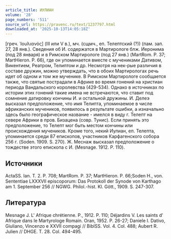 ```yaml
---
article_title: ИУЛИАН
volume: '28'
page_numbers: '511'
source_url: https://pravenc.ru/text/1237797.html
downloaded_at: '2025-10-13T14:05:18Z'
---
```


[греч. ᾿Ιουλιανός] (III или V в.), мч. (сщмч., еп. Телептский (?)) (пам. зап. 27, 28 янв.). Сведения об И. содержатся в Мартирологе блж. Иеронима (под 28 января) и в Римском Мартирологе (под 27 янв.) (MartRom. P. 37; MartHieron. P. 66), где он упоминается вместе с мучениками Дативом, Викентием, Реатром, Телиптом и др. Несмотря на нек-рые различия в составе дружин, можно утверждать, что в обоих Мартирологах речь идет об одном и том же мученике. В Римском Мартирологе сообщается также, что святые пострадали в Африке во время гонений на христиан периода Вандальского королевства (429-534). Однако в источниках по истории этих гонений такие имена не встречаются, что ставит под сомнение датировку кончины И. и остальной дружины. И. Делеэ высказал предположение, что имя Телипта, упоминаемое в числе африканских мучеников, появилось в результате ошибки, а изначально здесь было географическое название - имелся в виду г. Телепт на севере Африки в пров. Бизацена (совр. Тунис). Если принять это предположение, то Телепт мог быть местом кончины или происхождения мучеников. Кроме того, некий Иулиан, еп. Телепта, упоминается среди 87 епископов, участников Карфагенского собора 256 г. (Soden. 1909. S. 270). Ж. Меснаж высказал предположение о тождестве этого епископа с И. (Mesnage. 1912. P. 110).

## Источники

ActaSS. Ian. T. 2. P. 708; MartRom. P. 37; MartHieron. P. 66;Soden H., von. Sententiae LXXXVII episcoporum: Das Protokoll der Synode von Karthago am 1. September 256 // NGWG. Philol.-hist. Kl. Gött., 1909. S. 247-307.

## Литература

Mesnage J. L' Afrique chrétienne. P., 1912. P. 110; Déjardins V. Les saints d' Afrique dans le Martyrologe Romain. Oran, 1952. P. 26-27; Daniele I. Dativo, Giuliano, Vincenzo e XXVII compagi // BiblSS. Vol. 4. Col. 488; Aubert R. Julien // DHGE. T. 28. Col. 494-495.
